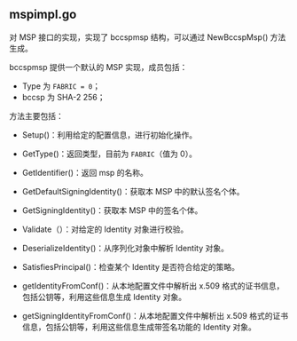 ## mspimpl.go

对 MSP 接口的实现，实现了 bccspmsp 结构，可以通过 NewBccspMsp() 方法生成。

bccspmsp 提供一个默认的 MSP 实现，成员包括：

* Type 为 `FABRIC = 0`；
* bccsp 为 SHA-2 256；


方法主要包括：

* Setup()：利用给定的配置信息，进行初始化操作。
* GetType()：返回类型，目前为 `FABRIC`（值为 0）。
* GetIdentifier()：返回 msp 的名称。
* GetDefaultSigningIdentity()：获取本 MSP 中的默认签名个体。
* GetSigningIdentity()：获取本 MSP 中的签名个体。
* Validate（）：对给定的 Identity 对象进行校验。
* DeserializeIdentity()：从序列化对象中解析 Identity 对象。
* SatisfiesPrincipal()：检查某个 Identity 是否符合给定的策略。

* getIdentityFromConf()：从本地配置文件中解析出 x.509 格式的证书信息，包括公钥等，利用这些信息生成 Identity 对象。
* getSigningIdentityFromConf()：从本地配置文件中解析出 x.509 格式的证书信息，包括公钥等，利用这些信息生成带签名功能的 Identity 对象。
